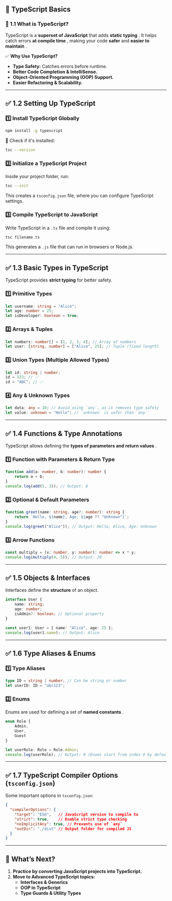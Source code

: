 ## **🚀 TypeScript Basics**

### **🔹 1.1 What is TypeScript?**

TypeScript is a **superset of JavaScript** that adds  **static typing** . It helps catch errors  **at compile time** , making your code **safer** and  **easier to maintain** .

✅ **Why Use TypeScript?**

* **Type Safety:** Catches errors before runtime.
* **Better Code Completion & IntelliSense.**
* **Object-Oriented Programming (OOP) Support.**
* **Easier Refactoring & Scalability.**

---

## **✅ 1.2 Setting Up TypeScript**

### **1️⃣ Install TypeScript Globally**

```sh
npm install -g typescript
```

🔹 Check if it's installed:

```sh
tsc --version
```

### **2️⃣ Initialize a TypeScript Project**

Inside your project folder, run:

```sh
tsc --init
```

This creates a `tsconfig.json` file, where you can configure TypeScript settings.

### **3️⃣ Compile TypeScript to JavaScript**

Write TypeScript in a `.ts` file and compile it using:

```sh
tsc filename.ts
```

This generates a `.js` file that can run in browsers or Node.js.

---

## **✅ 1.3 Basic Types in TypeScript**

TypeScript provides **strict typing** for better safety.

### **1️⃣ Primitive Types**

```ts
let username: string = "Alice";
let age: number = 25;
let isDeveloper: boolean = true;
```

### **2️⃣ Arrays & Tuples**

```ts
let numbers: number[] = [1, 2, 3, 4]; // Array of numbers
let user: [string, number] = ["Alice", 25]; // Tuple (fixed length)
```

### **3️⃣ Union Types (Multiple Allowed Types)**

```ts
let id: string | number;
id = 123; // ✅
id = "ABC"; // ✅
```

### **4️⃣ Any & Unknown Types**

```ts
let data: any = 10; // Avoid using `any`, as it removes type safety
let value: unknown = "Hello"; // `unknown` is safer than `any`
```

---

## **✅ 1.4 Functions & Type Annotations**

TypeScript allows defining the  **types of parameters and return values** .

### **1️⃣ Function with Parameters & Return Type**

```ts
function add(a: number, b: number): number {
    return a + b;
}
console.log(add(5, 3)); // Output: 8
```

### **2️⃣ Optional & Default Parameters**

```ts
function greet(name: string, age?: number): string {
    return `Hello, ${name}, Age: ${age ?? "Unknown"}`;
}
console.log(greet("Alice")); // Output: Hello, Alice, Age: Unknown
```

### **3️⃣ Arrow Functions**

```ts
const multiply = (x: number, y: number): number => x * y;
console.log(multiply(4, 5)); // Output: 20
```

---

## **✅ 1.5 Objects & Interfaces**

Interfaces define the **structure** of an object.

```ts
interface User {
    name: string;
    age: number;
    isAdmin?: boolean; // Optional property
}

const user1: User = { name: "Alice", age: 25 };
console.log(user1.name); // Output: Alice
```

---

## **✅ 1.6 Type Aliases & Enums**

### **1️⃣ Type Aliases**

```ts
type ID = string | number; // Can be string or number
let userID: ID = "abc123";
```

### **2️⃣ Enums**

Enums are used for defining a set of  **named constants** .

```ts
enum Role {
    Admin,
    User,
    Guest
}

let userRole: Role = Role.Admin;
console.log(userRole); // Output: 0 (Enums start from index 0 by default)
```

---

## **✅ 1.7 TypeScript Compiler Options (`tsconfig.json`)**

Some important options in `tsconfig.json`:

```json
{
  "compilerOptions": {
    "target": "ES6",   // JavaScript version to compile to
    "strict": true,    // Enable strict type checking
    "noImplicitAny": true, // Prevents use of `any`
    "outDir": "./dist" // Output folder for compiled JS
  }
}
```

---

## **🚀 What’s Next?**


1. **Practice by converting JavaScript projects into TypeScript.**
2. **Move to Advanced TypeScript topics:**
   * **Interfaces & Generics**
   * **OOP in TypeScript**
   * **Type Guards & Utility Types**
